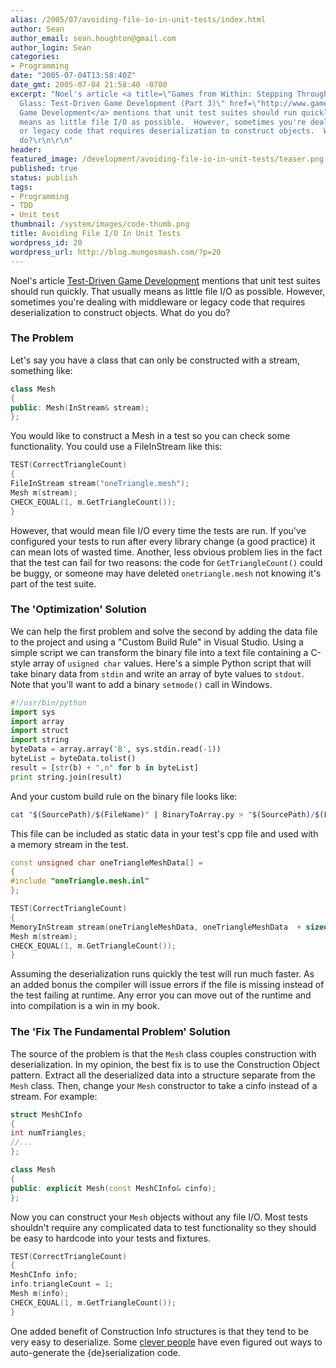 ```yaml
---
alias: /2005/07/avoiding-file-io-in-unit-tests/index.html
author: Sean
author_email: sean.houghton@gmail.com
author_login: Sean
categories:
- Programming
date: "2005-07-04T13:58:40Z"
date_gmt: 2005-07-04 21:58:40 -0700
excerpt: "Noel's article <a title=\"Games from Within: Stepping Through the Looking
  Glass: Test-Driven Game Development (Part 3)\" href=\"http://www.gamesfromwithin.com/articles/0503/000078.html\">Test-Driven
  Game Development</a> mentions that unit test suites should run quickly.  That usually
  means as little file I/O as possible.  However, sometimes you're dealing with middleware
  or legacy code that requires deserialization to construct objects.  What do you
  do?\r\n\r\n"
header:
featured_image: /development/avoiding-file-io-in-unit-tests/teaser.png
published: true
status: publish
tags:
- Programming
- TDD
- Unit test
thumbnail: /system/images/code-thumb.png
title: Avoiding File I/O In Unit Tests
wordpress_id: 20
wordpress_url: http://blog.mungosmash.com/?p=20
---
```

Noel's article [Test-Driven Game Development](http://www.gamesfromwithin.com/articles/0503/000078.html) mentions that unit test suites should run quickly. That usually means as little file I/O as possible. However, sometimes you're dealing with middleware or legacy code that requires deserialization to construct objects. What do you do?

### The Problem

Let's say you have a class that can only be constructed with a stream, something like:

```cpp
class Mesh
{
public: Mesh(InStream& stream);
};
```

You would like to construct a Mesh in a test so you can check some functionality.  You could use a FileInStream like this:

```cpp
TEST(CorrectTriangleCount)
{
FileInStream stream("oneTriangle.mesh");
Mesh m(stream);
CHECK_EQUAL(1, m.GetTriangleCount());
}
```

However, that would mean file I/O every time the tests are run.  If you've configured your tests to run after every library change (a good practice) it can mean lots of wasted time.  Another, less obvious problem lies in the fact that the test can fail for two reasons: the code for `GetTriangleCount()` could be buggy, or someone may have deleted `onetriangle.mesh` not knowing it's part of the test suite.

### The 'Optimization' Solution

We can help the first problem and solve the second by adding the data file to the project and using a "Custom Build Rule" in Visual Studio.  Using a simple script we can transform the binary file into a text file containing a C-style array of `usigned char` values.  Here's a simple Python script that will take binary data from `stdin` and write an array of byte values to `stdout`.  Note that you'll want to add a binary `setmode()` call in Windows.

```python
#!/usr/bin/python
import sys
import array
import struct
import string
byteData = array.array('B', sys.stdin.read(-1))
byteList = byteData.tolist()
result = [str(b) + ",n" for b in byteList]
print string.join(result)
```

And your custom build rule on the binary file looks like:

```bash
cat "$(SourcePath)/$(FileName)" | BinaryToArray.py > "$(SourcePath)/$(FileName).inl"
```

This file can be included as static data in your test's cpp file and used with a memory stream in the test.

```cpp
const unsigned char oneTriangleMeshData[] =
{
#include "oneTriangle.mesh.inl"
};

TEST(CorrectTriangleCount)
{
MemoryInStream stream(oneTriangleMeshData, oneTriangleMeshData  + sizeof(oneTriangleMeshData));
Mesh m(stream);
CHECK_EQUAL(1, m.GetTriangleCount());
}
```

Assuming the deserialization runs quickly the test will run much faster.  As an added bonus the compiler will issue errors if the file is missing instead of the test failing at runtime.  Any error you can move out of the runtime and into compilation is a win in my book.

### The 'Fix The Fundamental Problem' Solution

The source of the problem is that the `Mesh` class couples construction with deserialization.  In my opinion, the best fix is to use the Construction Object pattern.  Extract all the deserialized data into a structure separate from the `Mesh` class.  Then, change your `Mesh` constructor to take a cinfo instead of a stream.  For example:

```cpp
struct MeshCInfo
{
int numTriangles;
//...
};

class Mesh
{
public: explicit Mesh(const MeshCInfo& cinfo);
};
```

Now you can construct your `Mesh` objects without any file I/O.  Most tests shouldn't require any complicated data to test functionality so they should be easy to hardcode into your tests and fixtures.

```cpp
TEST(CorrectTriangleCount)
{
MeshCInfo info;
info.triangleCount = 1;
Mesh m(info);
CHECK_EQUAL(1, m.GetTriangleCount());
}
```

One added benefit of Construction Info structures is that they tend to be very easy to deserialize. Some [clever people](http://alpatrick.blogspot.com) have even figured out ways to auto-generate the {de}serialization code.

